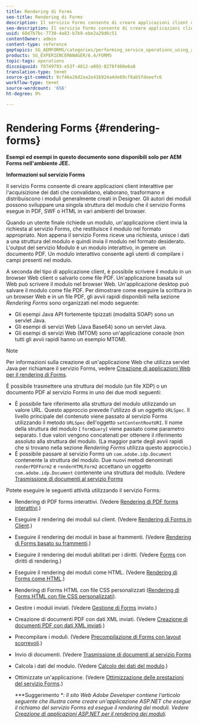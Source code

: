 ```yaml
---
title: Rendering di Forms
seo-title: Rendering di Forms
description: Il servizio Forms consente di creare applicazioni client di acquisizione dei dati interattive per convalidare, elaborare, trasformare e distribuire i moduli generalmente creati in Designer. Gli autori dei moduli possono sviluppare una singola struttura del modulo che il servizio Forms esegue in PDF, SWF o HTML in vari ambienti del browser.
seo-description: Il servizio Forms consente di creare applicazioni client di acquisizione dei dati interattive per convalidare, elaborare, trasformare e distribuire i moduli generalmente creati in Designer. Gli autori dei moduli possono sviluppare una singola struttura del modulo che il servizio Forms esegue in PDF, SWF o HTML in vari ambienti del browser.
uuid: 68d7b7bc-7730-4a83-b7b9-ebe2a29d6c51
contentOwner: admin
content-type: reference
geptopics: SG_AEMFORMS/categories/performing_service_operations_using_apis
products: SG_EXPERIENCEMANAGER/6.4/FORMS
topic-tags: operations
discoiquuid: f8749793-e53f-4812-a093-8278f480e6a8
translation-type: tm+mt
source-git-commit: 9cf46a26d2aa2e41b924a4de89cf8ab5fdeeefc6
workflow-type: tm+mt
source-wordcount: '656'
ht-degree: 0%

---
```



# Rendering Forms {#rendering-forms}

**Esempi ed esempi in questo documento sono disponibili solo per  AEM Forms nell&#39;ambiente JEE.**

**Informazioni sul servizio Forms**

Il servizio Forms consente di creare applicazioni client interattive per l&#39;acquisizione dei dati che convalidano, elaborano, trasformano e distribuiscono i moduli generalmente creati in Designer. Gli autori dei moduli possono sviluppare una singola struttura del modulo che il servizio Forms esegue in PDF, SWF o HTML in vari ambienti del browser.

Quando un utente finale richiede un modulo, un&#39;applicazione client invia la richiesta al servizio Forms, che restituisce il modulo nel formato appropriato. Non appena il servizio Forms riceve una richiesta, unisce i dati a una struttura del modulo e quindi invia il modulo nel formato desiderato. L&#39;output del servizio Modulo è un modulo interattivo, in genere un documento PDF. Un modulo interattivo consente agli utenti di compilare i campi presenti nel modulo.

A seconda del tipo di applicazione client, è possibile scrivere il modulo in un browser Web client o salvarlo come file PDF. Un&#39;applicazione basata sul Web può scrivere il modulo nel browser Web. Un&#39;applicazione desktop può salvare il modulo come file PDF. Per dimostrare come eseguire la scrittura in un browser Web e in un file PDF, gli avvii rapidi disponibili nella sezione *Rendering Forms* sono organizzati nel modo seguente:

* Gli esempi Java API fortemente tipizzati (modalità SOAP) sono un servlet Java.
* Gli esempi di servizi Web (Java Base64) sono un servlet Java.
* Gli esempi di servizi Web (MTOM) sono un&#39;applicazione console (non tutti gli avvii rapidi hanno un esempio MTOM).

>[!NOTE]
>
>Per informazioni sulla creazione di un&#39;applicazione Web che utilizza servlet Java per richiamare il servizio Forms, vedere [Creazione di applicazioni Web per il rendering di Forms](/help/forms/developing/creating-web-applications-renders-forms.md).

È possibile trasmettere una struttura del modulo (un file XDP) o un documento PDF al servizio Forms in uno dei due modi seguenti:

* È possibile fare riferimento alla struttura del modulo utilizzando un valore URL. Questo approccio prevede l&#39;utilizzo di un oggetto `URLSpec`. Il livello principale del contenuto viene passato al servizio Forms utilizzando il metodo `URLSpec` dell&#39;oggetto `setContentRootURI`. Il nome della struttura del modulo ( `formQuery`) viene passato come parametro separato. I due valori vengono concatenati per ottenere il riferimento assoluto alla struttura del modulo. (La maggior parte degli avvii rapidi che si trovano nella sezione *Rendering Forms* utilizza questo approccio.)
* È possibile passare al servizio Forms un `com.adobe.idp.Document` contenente la struttura del modulo. Due nuovi metodi denominati `renderPDFForm2` e `renderHTMLForm2` accettano un oggetto `com.adobe.idp.Document` contenente una struttura del modulo. (Vedere [Trasmissione di documenti al servizio Forms](/help/forms/developing/passing-documents-forms-service.md)

Potete eseguire le seguenti attività utilizzando il servizio Forms:

* Rendering di PDF forms interattivi. (Vedere [Rendering di PDF forms interattivi](/help/forms/developing/rendering-interactive-pdf-forms.md).)
* Eseguire il rendering dei moduli sul client. (Vedere [Rendering di Forms in Client](/help/forms/developing/rendering-forms-client.md).)
* Eseguire il rendering dei moduli in base ai frammenti. (Vedere [Rendering di Forms basato su frammenti](/help/forms/developing/rendering-forms-based-fragments.md).)
* Eseguire il rendering dei moduli abilitati per i diritti. (Vedere [Forms](/help/forms/developing/rendering-rights-enabled-forms.md) con diritti di rendering.)
* Eseguire il rendering dei moduli come HTML. (Vedere [Rendering di Forms come HTML](/help/forms/developing/rendering-forms-html.md).)
* Rendering di Forms HTML con file CSS personalizzati ([Rendering di Forms HTML con file CSS personalizzati](/help/forms/developing/rendering-html-forms-using-custom.md)).
* Gestire i moduli inviati. (Vedere [Gestione di Forms](/help/forms/developing/handling-submitted-forms.md) inviato.)
* Creazione di documenti PDF con dati XML inviati. (Vedere [Creazione di documenti PDF con dati XML inviati](/help/forms/developing/creating-pdf-documents-submitted-xml.md).)
* Precompilare i moduli. (Vedere [Precompilazione di Forms con layout scorrevoli](/help/forms/developing/prepopulating-forms-flowable-layouts.md).)
* Invio di documenti. (Vedere [Trasmissione di documenti al servizio Forms](/help/forms/developing/passing-documents-forms-service.md)
* Calcola i dati del modulo. (Vedere [Calcolo dei dati del modulo](/help/forms/developing/calculating-form-data.md).)
* Ottimizzate un&#39;applicazione. (Vedere [Ottimizzazione delle prestazioni del servizio Forms](/help/forms/developing/optimizing-performance-forms-service.md).)

   ***Suggerimento **: Il sito Web  Adobe Developer contiene l&#39;articolo seguente che illustra come creare un&#39;applicazione ASP.NET che esegue il richiamo del servizio Forms ed esegue il rendering dei moduli. Vedere [Creazione di applicazioni ASP.NET per il rendering dei moduli](https://www.adobe.com/devnet/livecycle/articles/asp_net.html).*

